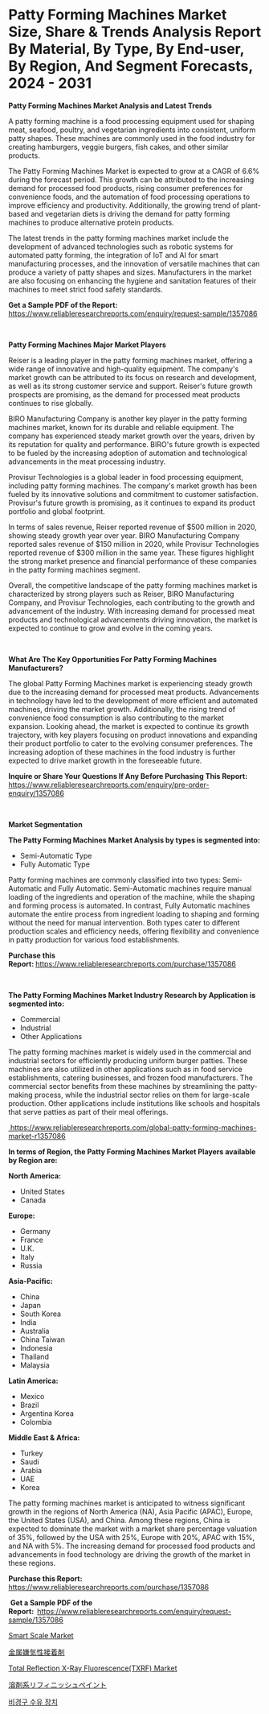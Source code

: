 <p><h1>Patty Forming Machines Market Size, Share & Trends Analysis Report By Material, By Type, By End-user, By Region, And Segment Forecasts, 2024 - 2031</h1></p><p><strong>Patty Forming Machines Market Analysis and Latest Trends</strong></p>
<p><p>A patty forming machine is a food processing equipment used for shaping meat, seafood, poultry, and vegetarian ingredients into consistent, uniform patty shapes. These machines are commonly used in the food industry for creating hamburgers, veggie burgers, fish cakes, and other similar products.</p><p>The Patty Forming Machines Market is expected to grow at a CAGR of 6.6% during the forecast period. This growth can be attributed to the increasing demand for processed food products, rising consumer preferences for convenience foods, and the automation of food processing operations to improve efficiency and productivity. Additionally, the growing trend of plant-based and vegetarian diets is driving the demand for patty forming machines to produce alternative protein products.</p><p>The latest trends in the patty forming machines market include the development of advanced technologies such as robotic systems for automated patty forming, the integration of IoT and AI for smart manufacturing processes, and the innovation of versatile machines that can produce a variety of patty shapes and sizes. Manufacturers in the market are also focusing on enhancing the hygiene and sanitation features of their machines to meet strict food safety standards.</p></p>
<p><strong>Get a Sample PDF of the Report:&nbsp;</strong> <a href="https://www.reliableresearchreports.com/enquiry/request-sample/1357086">https://www.reliableresearchreports.com/enquiry/request-sample/1357086</a></p>
<p>&nbsp;</p>
<p><strong>Patty Forming Machines Major Market Players</strong></p>
<p><p>Reiser is a leading player in the patty forming machines market, offering a wide range of innovative and high-quality equipment. The company's market growth can be attributed to its focus on research and development, as well as its strong customer service and support. Reiser's future growth prospects are promising, as the demand for processed meat products continues to rise globally.</p><p>BIRO Manufacturing Company is another key player in the patty forming machines market, known for its durable and reliable equipment. The company has experienced steady market growth over the years, driven by its reputation for quality and performance. BIRO's future growth is expected to be fueled by the increasing adoption of automation and technological advancements in the meat processing industry.</p><p>Provisur Technologies is a global leader in food processing equipment, including patty forming machines. The company's market growth has been fueled by its innovative solutions and commitment to customer satisfaction. Provisur's future growth is promising, as it continues to expand its product portfolio and global footprint.</p><p>In terms of sales revenue, Reiser reported revenue of $500 million in 2020, showing steady growth year over year. BIRO Manufacturing Company reported sales revenue of $150 million in 2020, while Provisur Technologies reported revenue of $300 million in the same year. These figures highlight the strong market presence and financial performance of these companies in the patty forming machines segment.</p><p>Overall, the competitive landscape of the patty forming machines market is characterized by strong players such as Reiser, BIRO Manufacturing Company, and Provisur Technologies, each contributing to the growth and advancement of the industry. With increasing demand for processed meat products and technological advancements driving innovation, the market is expected to continue to grow and evolve in the coming years.</p></p>
<p>&nbsp;</p>
<p><strong>What Are The Key Opportunities For Patty Forming Machines Manufacturers?</strong></p>
<p><p>The global Patty Forming Machines market is experiencing steady growth due to the increasing demand for processed meat products. Advancements in technology have led to the development of more efficient and automated machines, driving the market growth. Additionally, the rising trend of convenience food consumption is also contributing to the market expansion. Looking ahead, the market is expected to continue its growth trajectory, with key players focusing on product innovations and expanding their product portfolio to cater to the evolving consumer preferences. The increasing adoption of these machines in the food industry is further expected to drive market growth in the foreseeable future.</p></p>
<p><strong>Inquire or Share Your Questions If Any Before Purchasing This Report:</strong> <a href="https://www.reliableresearchreports.com/enquiry/pre-order-enquiry/1357086">https://www.reliableresearchreports.com/enquiry/pre-order-enquiry/1357086</a></p>
<p>&nbsp;</p>
<p><strong>Market Segmentation</strong></p>
<p><strong>The Patty Forming Machines Market Analysis by types is segmented into:</strong></p>
<p><ul><li>Semi-Automatic Type</li><li>Fully Automatic Type</li></ul></p>
<p><p>Patty forming machines are commonly classified into two types: Semi-Automatic and Fully Automatic. Semi-Automatic machines require manual loading of the ingredients and operation of the machine, while the shaping and forming process is automated. In contrast, Fully Automatic machines automate the entire process from ingredient loading to shaping and forming without the need for manual intervention. Both types cater to different production scales and efficiency needs, offering flexibility and convenience in patty production for various food establishments.</p></p>
<p><strong>Purchase this Report:&nbsp;</strong><a href="https://www.reliableresearchreports.com/purchase/1357086">https://www.reliableresearchreports.com/purchase/1357086</a></p>
<p>&nbsp;</p>
<p><strong>The Patty Forming Machines Market Industry Research by Application is segmented into:</strong></p>
<p><ul><li>Commercial</li><li>Industrial</li><li>Other Applications</li></ul></p>
<p><p>The patty forming machines market is widely used in the commercial and industrial sectors for efficiently producing uniform burger patties. These machines are also utilized in other applications such as in food service establishments, catering businesses, and frozen food manufacturers. The commercial sector benefits from these machines by streamlining the patty-making process, while the industrial sector relies on them for large-scale production. Other applications include institutions like schools and hospitals that serve patties as part of their meal offerings.</p></p>
<p><a href="https://www.reliableresearchreports.com/global-patty-forming-machines-market-r1357086">&nbsp;https://www.reliableresearchreports.com/global-patty-forming-machines-market-r1357086</a></p>
<p><strong>In terms of Region, the Patty Forming Machines Market Players available by Region are:</strong></p>
<p>
    <p> <strong> North America: </strong>
        <ul>
            <li>United States</li>
            <li>Canada</li>
        </ul>
        </p> 
    <p> <strong> Europe: </strong>
        <ul>
            <li>Germany</li>
            <li>France</li>
            <li>U.K.</li>
            <li>Italy</li>
            <li>Russia</li>
        </ul>
        </p> 
    <p> <strong> Asia-Pacific: </strong>
        <ul>
            <li>China</li>
            <li>Japan</li>
            <li>South Korea</li>
            <li>India</li>
            <li>Australia</li>
            <li>China Taiwan</li>
            <li>Indonesia</li>
            <li>Thailand</li>
            <li>Malaysia</li>
        </ul>
        </p> 
    <p> <strong> Latin America: </strong>
        <ul>
            <li>Mexico</li>
            <li>Brazil</li>
            <li>Argentina Korea</li>
            <li>Colombia</li>
        </ul>
        </p> 
    <p> <strong> Middle East & Africa: </strong>
        <ul>
            <li>Turkey</li>
            <li>Saudi</li>
            <li>Arabia</li>
            <li>UAE</li>
            <li>Korea</li>
        </ul>
    </p>
    </p>
<p><p>The patty forming machines market is anticipated to witness significant growth in the regions of North America (NA), Asia Pacific (APAC), Europe, the United States (USA), and China. Among these regions, China is expected to dominate the market with a market share percentage valuation of 35%, followed by the USA with 25%, Europe with 20%, APAC with 15%, and NA with 5%. The increasing demand for processed food products and advancements in food technology are driving the growth of the market in these regions.</p></p>
<p><strong>Purchase this Report: </strong><a href="https://www.reliableresearchreports.com/purchase/1357086">https://www.reliableresearchreports.com/purchase/1357086</a></p>
<p>&nbsp;<strong>Get a Sample PDF of the Report:&nbsp;&nbsp;</strong><a href="https://www.reliableresearchreports.com/enquiry/request-sample/1357086">https://www.reliableresearchreports.com/enquiry/request-sample/1357086</a></p>
<p><strong></strong></p>
<p><p><a href="https://issuu.com/reportprime-2/docs/smart-scale-market-size-2030.pptx">Smart Scale Market</a></p><p><a href="https://github.com/charm854/Market-Research-Report-List-1/blob/main/151405789081.md">金属嫌気性接着剤</a></p><p><a href="https://github.com/Alonsoolds3wq1d81czn8rbol/Market-Research-Report-List-2/blob/main/total-reflection-x-ray-fluorescencetxrf-market.md">Total Reflection X-Ray Fluorescence(TXRF) Market</a></p><p><a href="https://github.com/LeanneBruen2023/Market-Research-Report-List-1/blob/main/720644489080.md">溶剤系リフィニッシュペイント</a></p><p><a href="https://github.com/crfsywufhm81415/Market-Research-Report-List-2/blob/main/718149496188.md">비경구 수유 장치</a></p></p>